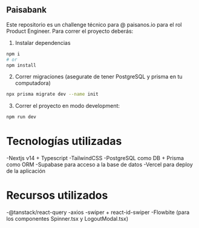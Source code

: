 ## Paisabank

Este repositorio es un challenge técnico para @ paisanos.io para el rol Product Engineer. Para correr el proyecto deberás:

1. Instalar dependencias

```bash
npm i
# or
npm install
```

2. Correr migraciones (asegurate de tener PostgreSQL y prisma en tu computadora)

```bash
npx prisma migrate dev --name init
```

3. Correr el proyecto en modo development:

```bash
npm run dev
```

# Tecnologías utilizadas

-Nextjs v14 + Typescript
-TailwindCSS
-PostgreSQL como DB + Prisma como ORM
-Supabase para acceso a la base de datos
-Vercel para deploy de la aplicación

# Recursos utilizados

-@tanstack/react-query
-axios
-swiper + react-id-swiper
-Flowbite (para los componentes Spinner.tsx y LogoutModal.tsx)
